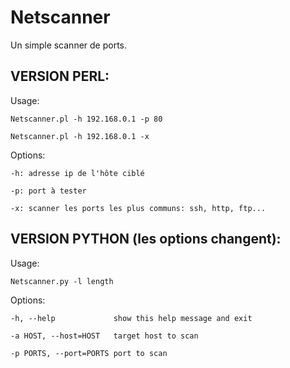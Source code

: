 # Netscanner

Un simple scanner de ports.

## VERSION PERL:

Usage:

`Netscanner.pl -h 192.168.0.1 -p 80`

`Netscanner.pl -h 192.168.0.1 -x`

Options:

`-h: adresse ip de l'hôte ciblé`

`-p: port à tester`

`-x: scanner les ports les plus communs: ssh, http, ftp...`

## VERSION PYTHON (les options changent):

Usage:

`Netscanner.py -l length`

Options:

`-h, --help             show this help message and exit`

`-a HOST, --host=HOST   target host to scan`

`-p PORTS, --port=PORTS port to scan`

